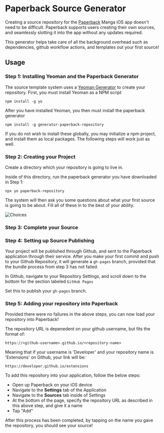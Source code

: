 # Paperback Source Generator
Creating a source repository for the [Paperback](https://paperback.moe) Manga iOS app doesn't need to be difficult. Paperback supports users creating their own sources, and seamlessly slotting it into the app without any updates required.

This generator helps take care of all the background overhead such as dependencies, github workflow actions, and templates out your first source!

## Usage
### Step 1: Installing Yeoman and the Paperback Generator
The source template system uses a [Yeoman Generator](https://yeoman.io/) to create your repository. First, you must install Yeoman as a NPM script

`npm install -g yo` 

After you have installed Yeoman, you then must install the paperback generator

`npm install -g generator-paperback-repository`

If you do not wish to install these globally, you may initialize a npm project, and install them as local packages. The following steps will work just as well.

### Step 2: Creating your Project
Create a directory which your repository is going to live in.

Inside of this directory, run the paperback generator you have downloaded in Step 1:

`npx yo paperback-repository`

The system will then ask you some questions about what your first source is going to be about. Fill all of these in to the best of your ability. 

![Choices](https://github.com/Paperback-iOS/Repository-Generator/blob/master/readme-content/yo-questions.PNG?raw=true)

### Step 3: Complete your Source

### Step 4: Setting up Source Publishing
Your project will be published through Github, and sent to the Paperback application through their service. After you make your first commit and push to your Github Repository, it will generate a `gh-pages` branch, provided that the bundle process from step 3 has not failed.

In Github, navigate to your Repository Settings, and scroll down to the bottom for the section labeled `GitHub Pages` 

Set this to publish your `gh-pages` branch. 

### Step 5: Adding your repository into Paperback
Provided there were no failures in the above steps, you can now load your repository into Paperback!

The repository URL is depenedent on your github username, but fits the format of:

`https://<github-username>.github.io/<repository-name>`

Meaning that if your username is 'Developer' and your repository name is 'Extensions' on Github, your link will be:

`https://developer.github.io/extensions`

To add this repository into your application, follow the below steps:

* Open up Paperback on your iOS device
* Navigate to the **Settings** tab of the Application
* Navigate to the **Sources** tab inside of Settings
* At the bottom of the page, specify the repository URL as described in this above step, and give it a name
* Tap "Add"

After this process has been completed, by tapping on the name you gave the repository, you should see your source!

